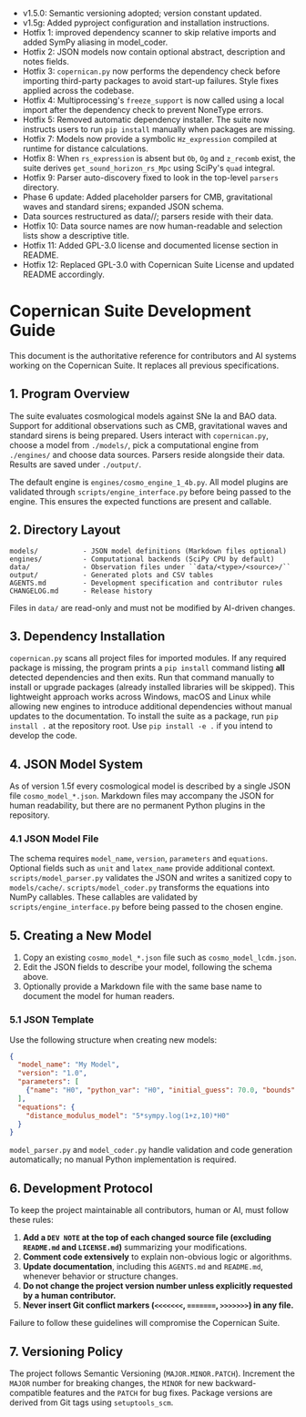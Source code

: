<!-- Development History (for AI reference) -->
- v1.5.0: Semantic versioning adopted; version constant updated.
- v1.5g: Added pyproject configuration and installation instructions.
- Hotfix 1: improved dependency scanner to skip relative imports and added SymPy aliasing in model_coder.
- Hotfix 2: JSON models now contain optional abstract, description and notes fields.
- Hotfix 3: `copernican.py` now performs the dependency check before importing third-party packages to avoid start-up failures. Style fixes applied across the codebase.
- Hotfix 4: Multiprocessing's `freeze_support` is now called using a local import after the dependency check to prevent NoneType errors.
- Hotfix 5: Removed automatic dependency installer. The suite now instructs users to run `pip install` manually when packages are missing.
- Hotfix 7: Models now provide a symbolic `Hz_expression` compiled at runtime for distance calculations.
- Hotfix 8: When `rs_expression` is absent but `Ob`, `Og` and `z_recomb` exist, the suite derives `get_sound_horizon_rs_Mpc` using SciPy's `quad` integral.
- Hotfix 9: Parser auto-discovery fixed to look in the top-level `parsers` directory.
- Phase 6 update: Added placeholder parsers for CMB, gravitational waves and standard sirens; expanded JSON schema.
- Data sources restructured as data/<type>/<source>; parsers reside with their data.
- Hotfix 10: Data source names are now human-readable and selection lists show a descriptive title.
- Hotfix 11: Added GPL-3.0 license and documented license section in README.
- Hotfix 12: Replaced GPL-3.0 with Copernican Suite License and updated README accordingly.
# Copernican Suite Development Guide

This document is the authoritative reference for contributors and AI systems working on the Copernican Suite. It replaces all previous specifications.

## 1. Program Overview
The suite evaluates cosmological models against SNe Ia and BAO data. Support for
additional observations such as CMB, gravitational waves and standard sirens is
being prepared. Users interact with `copernican.py`, choose a model from
`./models/`, pick a computational engine from `./engines/` and choose data
sources. Parsers reside alongside their data. Results are saved under
`./output/`.

The default engine is `engines/cosmo_engine_1_4b.py`. All model plugins are validated
through `scripts/engine_interface.py` before being passed to the engine. This
ensures the expected functions are present and callable.

## 2. Directory Layout
```
models/           - JSON model definitions (Markdown files optional)
engines/          - Computational backends (SciPy CPU by default)
data/             - Observation files under ``data/<type>/<source>/``
output/           - Generated plots and CSV tables
AGENTS.md         - Development specification and contributor rules
CHANGELOG.md      - Release history
```
Files in `data/` are read-only and must not be modified by AI-driven changes.

## 3. Dependency Installation
`copernican.py` scans all project files for imported modules. If any required
package is missing, the program prints a `pip install` command listing **all**
detected dependencies and then exits. Run that command manually to install or
upgrade packages (already installed libraries will be skipped). This
lightweight approach works across Windows, macOS and Linux while allowing new
engines to introduce additional dependencies without manual updates to the
documentation.
To install the suite as a package, run `pip install .` at the repository root. Use `pip install -e .` if you intend to develop the code.

## 4. JSON Model System
As of version 1.5f every cosmological model is described by a single JSON file
`cosmo_model_*.json`. Markdown files may accompany the JSON for human
readability, but there are no permanent Python plugins in the repository.

### 4.1 JSON Model File
The schema requires `model_name`, `version`, `parameters` and `equations`.
Optional fields such as `unit` and `latex_name` provide additional context.
`scripts/model_parser.py` validates the JSON and writes a sanitized copy to
`models/cache/`. `scripts/model_coder.py` transforms the equations into NumPy
callables. These callables are validated by `scripts/engine_interface.py` before
being passed to the chosen engine.

## 5. Creating a New Model
1. Copy an existing `cosmo_model_*.json` file such as `cosmo_model_lcdm.json`.
2. Edit the JSON fields to describe your model, following the schema above.
3. Optionally provide a Markdown file with the same base name to document the
   model for human readers.

### 5.1 JSON Template
Use the following structure when creating new models:

```json
{
  "model_name": "My Model",
  "version": "1.0",
  "parameters": [
    {"name": "H0", "python_var": "H0", "initial_guess": 70.0, "bounds": [50, 100]}
  ],
  "equations": {
    "distance_modulus_model": "5*sympy.log(1+z,10)*H0"
  }
}
```

`model_parser.py` and `model_coder.py` handle validation and code generation
automatically; no manual Python implementation is required.

## 6. Development Protocol
To keep the project maintainable all contributors, human or AI, must follow these rules:
1. **Add a `DEV NOTE` at the top of each changed source file (excluding `README.md` and `LICENSE.md`)** summarizing your modifications.
2. **Comment code extensively** to explain non-obvious logic or algorithms.
3. **Update documentation**, including this `AGENTS.md` and `README.md`, whenever behavior or structure changes.
4. **Do not change the project version number unless explicitly requested by a human contributor.**
5. **Never insert Git conflict markers (`<<<<<<<`, `=======`, `>>>>>>>`) in any file.**

Failure to follow these guidelines will compromise the Copernican Suite.

## 7. Versioning Policy
The project follows Semantic Versioning (`MAJOR.MINOR.PATCH`). Increment the
`MAJOR` number for breaking changes, the `MINOR` for new backward-compatible
features and the `PATCH` for bug fixes. Package versions are derived from Git
tags using `setuptools_scm`.
